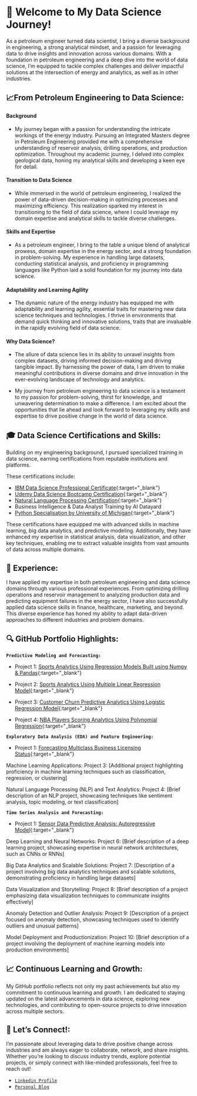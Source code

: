 # 🚀 Welcome to My Data Science Journey!

As a petroleum engineer turned data scientist, I bring a diverse background in engineering, a strong analytical mindset, and a passion for leveraging data to drive insights and innovation across various domains. With a foundation in petroleum engineering and a deep dive into the world of data science, I’m equipped to tackle complex challenges and deliver impactful solutions at the intersection of energy and analytics, as well as in other industries.

## 📈**From Petroleum Engineering to Data Science:**

#### Background
- My journey began with a passion for understanding the intricate workings of the energy industry. Pursuing an Integrated Masters degree in Petroleum Engineering provided me with a comprehensive understanding of reservoir analysis, drilling operations, and production optimization. Throughout my academic journey, I delved into complex geological data, honing my analytical skills and developing a keen eye for detail.

#### Transition to Data Science
- While immersed in the world of petroleum engineering, I realized the power of data-driven decision-making in optimizing processes and maximizing efficiency. This realization sparked my interest in transitioning to the field of data science, where I could leverage my domain expertise and analytical skills to tackle diverse challenges.

#### Skills and Expertise
- As a petroleum engineer, I bring to the table a unique blend of analytical prowess, domain expertise in the energy sector, and a strong foundation in problem-solving. My experience in handling large datasets, conducting statistical analysis, and proficiency in programming languages like Python laid a solid foundation for my journey into data science.

#### Adaptability and Learning Agility
- The dynamic nature of the energy industry has equipped me with adaptability and learning agility, essential traits for mastering new data science techniques and technologies. I thrive in environments that demand quick thinking and innovative solutions, traits that are invaluable in the rapidly evolving field of data science.

#### Why Data Science?
- The allure of data science lies in its ability to unravel insights from complex datasets, driving informed decision-making and driving tangible impact. By harnessing the power of data, I am driven to make meaningful contributions in diverse domains and drive innovation in the ever-evolving landscape of technology and analytics.

- My journey from petroleum engineering to data science is a testament to my passion for problem-solving, thirst for knowledge, and unwavering determination to make a difference. I am excited about the opportunities that lie ahead and look forward to leveraging my skills and expertise to drive positive change in the world of data science.

## 🎓 Data Science Certifications and Skills:
Building on my engineering background, I pursued specialized training in data science, earning certifications from reputable institutions and platforms.

These certifications include:

- [IBM Data Science Professional Certificate](https://www.coursera.org/account/accomplishments/specialization/6B3FTP9298HF){:target="_blank"}
- [Udemy Data Science Bootcamp Certification](https://www.udemy.com/certificate/UC-cac5fd04-78b5-48da-9129-1267fd1c863a/){:target="_blank"}
- [Natural Language Processing Certification](https://www.udemy.com/certificate/UC-9052efd1-cbd7-489b-9186-6048e47fdb1c/){:target="_blank"}
- Business Intelligence & Data Analyst Training by AI Datayard
- [Python Specialisation by University of Michigan](https://www.coursera.org/account/accomplishments/specialization/certificate/DA32K9VNN2WR){:target="_blank"}

These certifications have equipped me with advanced skills in machine learning, big data analytics, and predictive modeling. Additionally, they have enhanced my expertise in statistical analysis, data visualization, and other key techniques, enabling me to extract valuable insights from vast amounts of data across multiple domains.


## 💼 Experience:
I have applied my expertise in both petroleum engineering and data science domains through various professional experiences. From optimizing drilling operations and reservoir management to analyzing production data and predicting equipment failures in the energy sector, I have also successfully applied data science skills in finance, healthcare, marketing, and beyond. This diverse experience has honed my ability to adapt data-driven approaches to different industries and problem domains.

## 🔍 GitHub Portfolio Highlights:

**`Predictive Modeling and Forecasting:`**
- Project 1: [Sports Analytics Using Regression Models Built using Numpy & Pandas](https://github.com/dtq94/Sports-Analytics-using-Regression-Models-from-Scratch){:target="_blank"}

- Project 2: [Sports Analytics Using Multiple Linear Regression Model](https://github.com/dtq94/Sports-Analytics-using-Multiple-Linear-Regression-Model){:target="_blank"}

- Project 3: [Customer Churn Predictive Analytics Using Logistic Regression Model](https://github.com/dtq94/Customer-Churn-Predictive-Analytics-using-Logistic-Regression-Model){:target="_blank"}

- Project 4: [NBA Players Scoring Analytics Using Polynomial Regression](https://github.com/dtq94/NBA-Scoring-Analytics-Understanding-Player-Performance-using-Polynomial-Regression){:target="_blank"}

**`Exploratory Data Analysis (EDA) and Feature Engineering:`**
- Project 1: [Forecasting Multiclass Business Licensing Status](https://github.com/dtq94/License-Status-Preditiction-with-Multiclass-Classification){:target="_blank"}

Machine Learning Applications:
Project 3: [Additional project highlighting proficiency in machine learning techniques such as classification, regression, or clustering]

Natural Language Processing (NLP) and Text Analytics:
Project 4: [Brief description of an NLP project, showcasing techniques like sentiment analysis, topic modeling, or text classification]

**`Time Series Analysis and Forecasting:`**
- Project 1: [Sensor Data Predictive Analysis: Autoregressive Model](https://github.com/dtq94/Time-Series-Sensor-Data-Analysis-Forecasting-Autoregressive-Model){:target="_blank"}


Deep Learning and Neural Networks:
Project 6: [Brief description of a deep learning project, showcasing expertise in neural network architectures, such as CNNs or RNNs]

Big Data Analytics and Scalable Solutions:
Project 7: [Description of a project involving big data analytics techniques and scalable solutions, demonstrating proficiency in handling large datasets]

Data Visualization and Storytelling:
Project 8: [Brief description of a project emphasizing data visualization techniques to communicate insights effectively]

Anomaly Detection and Outlier Analysis:
Project 9: [Description of a project focused on anomaly detection, showcasing techniques used to identify outliers and unusual patterns]

Model Deployment and Productionization:
Project 10: [Brief description of a project involving the deployment of machine learning models into production environments]

## 📈 Continuous Learning and Growth:
My GitHub portfolio reflects not only my past achievements but also my commitment to continuous learning and growth. I am dedicated to staying updated on the latest advancements in data science, exploring new technologies, and contributing to open-source projects to drive innovation across multiple sectors.

## 🤝 Let’s Connect!:
I’m passionate about leveraging data to drive positive change across industries and am always eager to collaborate, network, and share insights. Whether you’re looking to discuss industry trends, explore potential projects, or simply connect with like-minded professionals, feel free to reach out!
- [`Linkedin Profile`](https://www.linkedin.com/in/dtq94/https://www.linkedin.com/in/dtq94/)
- [`Personal Blog`](https://thepositiverealist.wordpress.com/)




